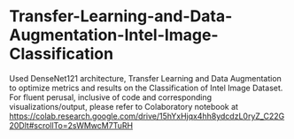 # Transfer-Learning-and-Data-Augmentation-Intel-Image-Classification
Used DenseNet121 architecture, Transfer Learning and Data Augmentation to optimize metrics and results on the Classification of Intel Image Dataset. For fluent perusal, inclusive of code and corresponding visualizations/output, please refer to Colaboratory notebook at https://colab.research.google.com/drive/15hYxHjqx4hh8ydcdzL0ryZ_C22G20Dlt#scrollTo=2sWMwcM7TuRH
